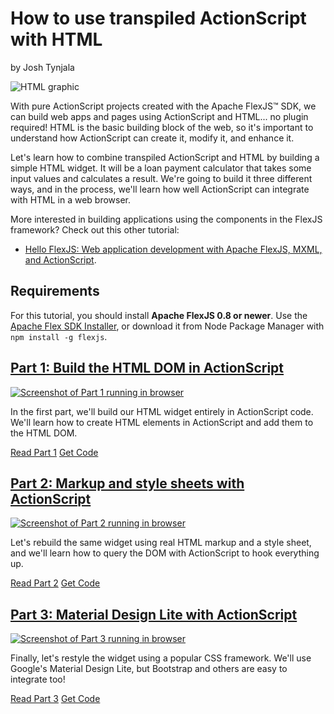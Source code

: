 # How to use transpiled ActionScript with HTML
by Josh Tynjala

<img class="img-thumbnail img-responsive pull-right" src="img/html.png" srcset="img/html.png, img/html@2x.png 2x" alt="HTML graphic">

With pure ActionScript projects created with the Apache FlexJS™ SDK, we can build web apps and pages using ActionScript and HTML... no plugin required! HTML is the basic building block of the web, so it's important to understand how ActionScript can create it, modify it, and enhance it.

Let's learn how to combine transpiled ActionScript and HTML by building a simple HTML widget. It will be a loan payment calculator that takes some input values and calculates a result. We're going to build it three different ways, and in the process, we'll learn how well ActionScript can integrate with HTML in a web browser.

<div class="container-fluid bg-info">

More interested in building applications using the components in the FlexJS framework? Check out this other tutorial:

* [Hello FlexJS: Web application development with Apache FlexJS, MXML, and ActionScript](../hello-flexjs-web-application-development-mxml-actionscript/index.md).

</div>

## Requirements

For this tutorial, you should install **Apache FlexJS 0.8 or newer**.  Use the [Apache Flex SDK Installer](http://flex.apache.org/installer.html), or download it from Node Package Manager with `npm install -g flexjs`.

<div class="row" style="clear:right">
<div class="col-xs-12 col-sm-6 col-md-4">

## [Part 1: Build the HTML DOM in ActionScript](./part-1-build-the-html-dom-transpiled-actionscript/index.md)

<a href="./part-1-build-the-html-dom-transpiled-actionscript/"><img class="img-responsive center-block" src="img/part1-thumb.jpg" srcset="img/part1-thumb.jpg, img/part1-thumb@2x.jpg 2x" alt="Screenshot of Part 1 running in browser"></a>

In the first part, we'll build our HTML widget entirely in ActionScript code. We'll learn how to create HTML elements in ActionScript and add them to the HTML DOM.
	<div class="btn-set">
		<a type="button" class="btn btn-primary" href="./part-1-build-the-html-dom-transpiled-actionscript/"><span class="glyphicon glyphicon-book" aria-hidden="true"></span> Read Part 1</a>
		<a type="button" class="btn btn-default" href="https://github.com/BowlerHatLLC/NextGenAS_LoanPaymentCalculator/tree/master/LoanPaymentCalculator_ActionScriptOnly/"><span class="glyphicon glyphicon-flash" aria-hidden="true"></span> Get Code</a>
	</div>
</div>
<div class="col-xs-12 col-sm-6 col-md-4">

## [Part 2: Markup and style sheets with ActionScript](./part-2-markup-and-stylesheets-transpiled-actionscript/index.md)

<a href="./part-2-markup-and-stylesheets-transpiled-actionscript/"><img class="img-responsive center-block" src="img/part2-thumb.jpg" srcset="img/part2-thumb.jpg, img/part2-thumb@2x.jpg 2x" alt="Screenshot of Part 2 running in browser"></a>

Let's rebuild the same widget using real HTML markup and a style sheet, and we'll learn how to query the DOM with ActionScript to hook everything up.
	<div class="btn-set">
		<a type="button" class="btn btn-primary" href="./part-2-markup-and-stylesheets-transpiled-actionscript/"><span class="glyphicon glyphicon-book" aria-hidden="true"></span> Read Part 2</a>
		<a type="button" class="btn btn-default" href="https://github.com/BowlerHatLLC/NextGenAS_LoanPaymentCalculator/tree/master/LoanPaymentCalculator_HTMLCSS/"><span class="glyphicon glyphicon-flash" aria-hidden="true"></span> Get Code</a>
	</div>
</div>

<div class="col-xs-12 col-sm-6 col-md-4">

## [Part 3: Material Design Lite with ActionScript](./part-3-material-design-lite-transpiled-actionscript/index.md)

<a href="./part-3-material-design-lite-transpiled-actionscript/"><img class="img-responsive center-block" src="img/part3-thumb.jpg" srcset="img/part3-thumb.jpg, img/part3-thumb@2x.jpg 2x" alt="Screenshot of Part 3 running in browser"></a>

Finally, let's restyle the widget using a popular CSS framework. We'll use Google's Material Design Lite, but Bootstrap and others are easy to integrate too!
	<div class="btn-set">
		<a type="button" class="btn btn-primary" href="./part-3-material-design-lite-transpiled-actionscript/"><span class="glyphicon glyphicon-book" aria-hidden="true"></span> Read Part 3</a>
		<a type="button" class="btn btn-default" href="https://github.com/BowlerHatLLC/NextGenAS_LoanPaymentCalculator/tree/master/LoanPaymentCalculator_MaterialDesignLite/"><span class="glyphicon glyphicon-flash" aria-hidden="true"></span> Get Code</a>
	</div>
</div>
</div>